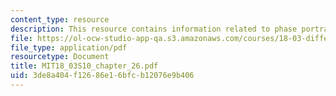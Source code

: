 ```yaml
---
content_type: resource
description: This resource contains information related to phase portraits and eigenvectors.
file: https://ol-ocw-studio-app-qa.s3.amazonaws.com/courses/18-03-differential-equations-spring-2010/3de8a404f12686e16bfcb12076e9b406_MIT18_03S10_chapter_26.pdf
file_type: application/pdf
resourcetype: Document
title: MIT18_03S10_chapter_26.pdf
uid: 3de8a404-f126-86e1-6bfc-b12076e9b406
---
```

